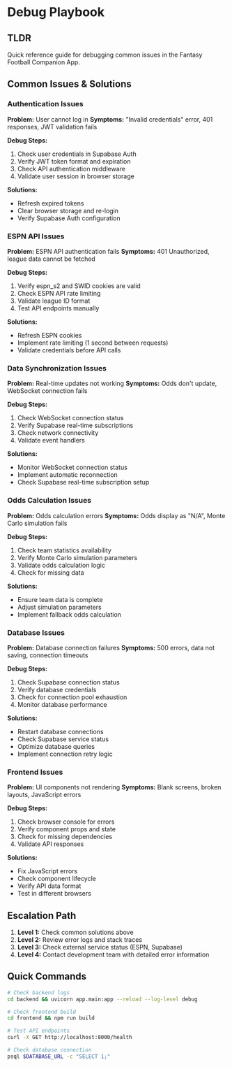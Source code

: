 # Debug Playbook

## TLDR

Quick reference guide for debugging common issues in the Fantasy Football Companion App.

## Common Issues & Solutions

### Authentication Issues

**Problem:** User cannot log in
**Symptoms:** "Invalid credentials" error, 401 responses, JWT validation fails

**Debug Steps:**
1. Check user credentials in Supabase Auth
2. Verify JWT token format and expiration
3. Check API authentication middleware
4. Validate user session in browser storage

**Solutions:**
- Refresh expired tokens
- Clear browser storage and re-login
- Verify Supabase Auth configuration

### ESPN API Issues

**Problem:** ESPN API authentication fails
**Symptoms:** 401 Unauthorized, league data cannot be fetched

**Debug Steps:**
1. Verify espn_s2 and SWID cookies are valid
2. Check ESPN API rate limiting
3. Validate league ID format
4. Test API endpoints manually

**Solutions:**
- Refresh ESPN cookies
- Implement rate limiting (1 second between requests)
- Validate credentials before API calls

### Data Synchronization Issues

**Problem:** Real-time updates not working
**Symptoms:** Odds don't update, WebSocket connection fails

**Debug Steps:**
1. Check WebSocket connection status
2. Verify Supabase real-time subscriptions
3. Check network connectivity
4. Validate event handlers

**Solutions:**
- Monitor WebSocket connection status
- Implement automatic reconnection
- Check Supabase real-time subscription setup

### Odds Calculation Issues

**Problem:** Odds calculation errors
**Symptoms:** Odds display as "N/A", Monte Carlo simulation fails

**Debug Steps:**
1. Check team statistics availability
2. Verify Monte Carlo simulation parameters
3. Validate odds calculation logic
4. Check for missing data

**Solutions:**
- Ensure team data is complete
- Adjust simulation parameters
- Implement fallback odds calculation

### Database Issues

**Problem:** Database connection failures
**Symptoms:** 500 errors, data not saving, connection timeouts

**Debug Steps:**
1. Check Supabase connection status
2. Verify database credentials
3. Check for connection pool exhaustion
4. Monitor database performance

**Solutions:**
- Restart database connections
- Check Supabase service status
- Optimize database queries
- Implement connection retry logic

### Frontend Issues

**Problem:** UI components not rendering
**Symptoms:** Blank screens, broken layouts, JavaScript errors

**Debug Steps:**
1. Check browser console for errors
2. Verify component props and state
3. Check for missing dependencies
4. Validate API responses

**Solutions:**
- Fix JavaScript errors
- Check component lifecycle
- Verify API data format
- Test in different browsers

## Escalation Path

1. **Level 1:** Check common solutions above
2. **Level 2:** Review error logs and stack traces
3. **Level 3:** Check external service status (ESPN, Supabase)
4. **Level 4:** Contact development team with detailed error information

## Quick Commands

```bash
# Check backend logs
cd backend && uvicorn app.main:app --reload --log-level debug

# Check frontend build
cd frontend && npm run build

# Test API endpoints
curl -X GET http://localhost:8000/health

# Check database connection
psql $DATABASE_URL -c "SELECT 1;"
```